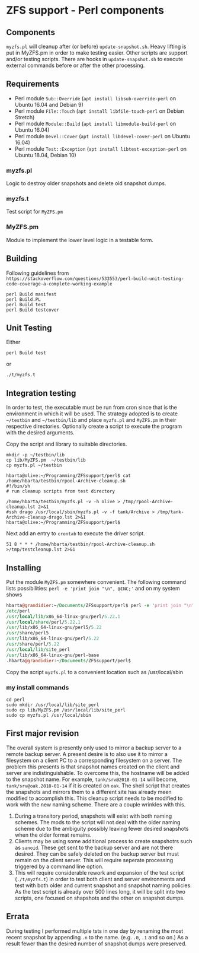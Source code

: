 # ZFS support - Perl components

## Components

`myzfs.pl` will cleanup
after (or before) `update-snapshot.sh`. Heavy lifting is put in MyZFS.pm
in order to make testing easier. Other scripts are support and/or testing
scripts. There are hooks in `update-snapshot.sh` to execute external 
commands before or after the other processing.

## Requirements

* Perl module  `Sub::Override` (`apt install libsub-override-perl` on Ubuntu 16.04 and Debian 9)
* Perl module  `File::Touch` (`apt install libfile-touch-perl` on Debian Stretch)
* Perl module  `Module::Build` (`apt install libmodule-build-perl`  on Ubuntu 16.04)
* Perl module  `Devel::Cover` (`apt install libdevel-cover-perl` on Ubuntu 16.04)
* Perl module  `Test::Exception` (`apt install libtest-exception-perl` on Ubuntu 18.04, Debian 10)

### myzfs.pl

Logic to destroy older snapshots and delete old snapshot dumps.

### myzfs.t

Test script for `MyZFS.pm`

### MyZFS.pm

Module to implement the lower level logic in a testable form.

## Building

Following guidelines from `https://stackoverflow.com/questions/533553/perl-build-unit-testing-code-coverage-a-complete-working-example`


```cd perl
perl Build manifest
perl Build.PL
perl Build test
perl Build testcover
```

## Unit Testing

Either

```text
perl Build test
```

or

```text
./t/myzfs.t 
```

## Integration testing

In order to test, the executable must be run from cron since that is the environment in which it will be used. The strategy adopted is to create `~/testbin` and `~/testbin/lib` and place `myzfs.pl` and `MyZFS.pm` in their respective directories. Optionally create a script to execute the program with the desired arguments.

Copy the script and library to suitable directories.

```text
mkdir -p ~/testbin/lib
cp lib/MyZFS.pm  ~/testbin/lib
cp myzfs.pl ~/testbin
```

```text
hbarta@olive:~/Programming/ZFSsupport/perl$ cat /home/hbarta/testbin/rpool-Archive-cleanup.sh
#!/bin/sh
# run cleanup scripts from test directory

/home/hbarta/testbin/myzfs.pl -v -h olive > /tmp/rpool-Archive-cleanup.lst 2>&1
#ssh drago /usr/local/sbin/myzfs.pl -v -f tank/Archive > /tmp/tank-Archive-cleanup-drago.lst 2>&1
hbarta@olive:~/Programming/ZFSsupport/perl$ 
```

Next add an entry to `crontab` to execute the driver script.

```text
51 8 * * * /home/hbarta/testbin/rpool-Archive-cleanup.sh >/tmp/testcleanup.lst 2>&1
```

## Installing

Put the module `MyZFS.pm` somewhere convenient. The following command lists possibilities:
`perl -e 'print join "\n", @INC;'` and on my system shows

```perl
hbarta@grandidier:~/Documents/ZFSsupport/perl$ perl -e 'print join "\n", @INC;'
/etc/perl
/usr/local/lib/x86_64-linux-gnu/perl/5.22.1
/usr/local/share/perl/5.22.1
/usr/lib/x86_64-linux-gnu/perl5/5.22
/usr/share/perl5
/usr/lib/x86_64-linux-gnu/perl/5.22
/usr/share/perl/5.22
/usr/local/lib/site_perl
/usr/lib/x86_64-linux-gnu/perl-base
.hbarta@grandidier:~/Documents/ZFSsupport/perl$ 
```

Copy the script `myzfs.pl` to a convenient location such as /usr/local/sbin

### my install commands

```text
cd perl
sudo mkdir /usr/local/lib/site_perl
sudo cp lib/MyZFS.pm /usr/local/lib/site_perl
sudo cp myzfs.pl /usr/local/sbin
```

## First major revision

The overall system is presently only used to mirror a backup server to a remote backup server. A present desire is to also use it to mirror a filesystem on a client PC to a corresponding filesystem on a server. The problem this presents is that snapshot names created on the client and server are indistinguishable. To overcome this, the hostname will be added to the snapshot name. For example, `tank/srv@2018-01-14` will become, `tank/srv@oak.2018-01-14` if it is created on `oak`. The shell script that creates the snapshots and mirrors them to a different site has already meen modified to accomplish this. This cleanup script needs to be modified to work with the new naming scheme. There are a couple wrinkles with this.

1. During a transitory period, snapshots will exist with both naming schemes. The mods to the script will not deal with the older naming scheme due to the ambiguity possibly leaving fewer desired snapshots when the older format remains.
1. Clients may be using some additional process to create snapshotrs such as `sanoid`. These get sent to the backup server and are not there desired. They can be safely deleted on the backup server but must remain on the client server. This will require seperate processing triggered by a command line option.
1. This will require considerable rework and expansion of the test script (`./t/myzfs.t`) in order to test both client and server environments and test with both older and current snapshot and snapshot naming policies. As the test script is already over 500 lines long, it will be split into two scripts, one focused on shapshots and the other on snapshot dumps.

## Errata

During testing I performed multiple tsts in one day by renaming the most recent snapshot by appending `.n` to the name. (e.g. `.0`, `.1` and so on.) As a result fewer than the desired number of snapshot dumps were preserved.
